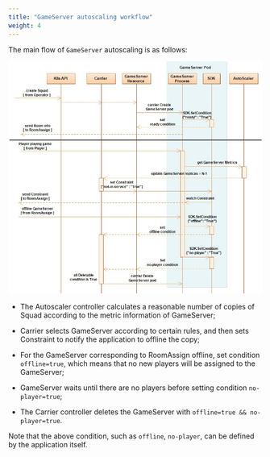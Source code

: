 ```yaml
---
title: "GameServer autoscaling workflow"
weight: 4
---
```


The main flow of `GameServer` autoscaling is as follows:

![autoscaler archtecture](/images/autoscaler_archtecture.jpg)

* The Autoscaler controller calculates a reasonable number of copies of Squad according to the metric information of GameServer;

* Carrier selects GameServer according to certain rules, and then sets Constraint to notify the application to offline the copy;

* For the GameServer corresponding to RoomAssign offline, set condition `offline=true`, which means that no new players will be assigned to the GameServer;

* GameServer waits until there are no players before setting condition `no-player=true`;

* The Carrier controller deletes the GameServer with `offline=true && no-player=true`.

Note that the above condition, such as `offline`, `no-player`, can be defined by the application itself.
